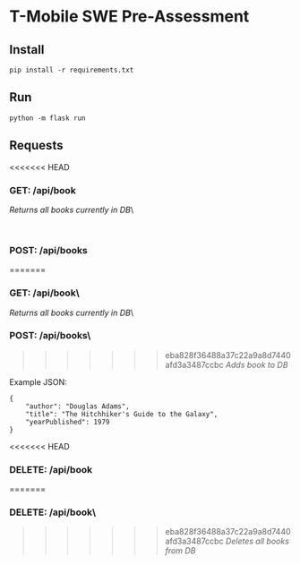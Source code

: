 # T-Mobile SWE Pre-Assessment

## Install
`pip install -r requirements.txt`

## Run
`python -m flask run`

## Requests
<<<<<<< HEAD
### GET: /api/book
*Returns all books currently in DB*\

&nbsp;
### POST: /api/books
=======
### GET: /api/book\
*Returns all books currently in DB*\

### POST: /api/books\
>>>>>>> eba828f36488a37c22a9a8d7440afd3a3487ccbc
*Adds book to DB*

Example JSON:

    {
    	"author": "Douglas Adams",
    	"title": "The Hitchhiker's Guide to the Galaxy",
    	"yearPublished": 1979
    }


<<<<<<< HEAD
&nbsp;
### DELETE: /api/book
=======
### DELETE: /api/book\
>>>>>>> eba828f36488a37c22a9a8d7440afd3a3487ccbc
*Deletes all books from DB*